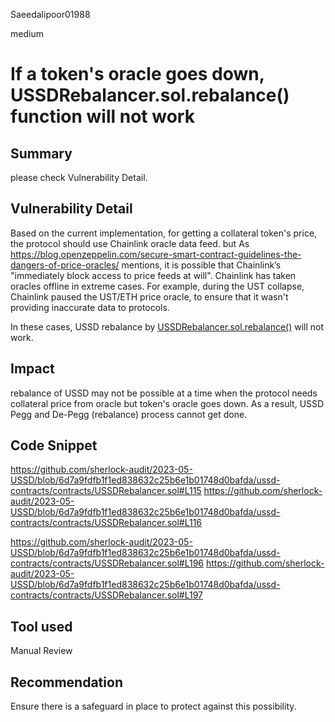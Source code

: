 Saeedalipoor01988

medium

# If a token's oracle goes down, USSDRebalancer.sol.rebalance() function will not work

## Summary
please check Vulnerability Detail.

## Vulnerability Detail
Based on the current implementation, for getting a collateral token's price, the protocol should use Chainlink oracle data feed. but As https://blog.openzeppelin.com/secure-smart-contract-guidelines-the-dangers-of-price-oracles/ mentions, it is possible that Chainlink’s "immediately block access to price feeds at will". Chainlink has taken oracles offline in extreme cases. For example, during the UST collapse, Chainlink paused the UST/ETH price oracle, to ensure that it wasn't providing inaccurate data to protocols.

In these cases, USSD rebalance by [USSDRebalancer.sol.rebalance()](https://github.com/sherlock-audit/2023-05-USSD/blob/6d7a9fdfb1f1ed838632c25b6e1b01748d0bafda/ussd-contracts/contracts/USSDRebalancer.sol#L92) will not work.

## Impact
rebalance of USSD may not be possible at a time when the protocol needs collateral price from oracle but token's oracle goes down. As a result, USSD Pegg and De-Pegg (rebalance) process cannot get done.

## Code Snippet
https://github.com/sherlock-audit/2023-05-USSD/blob/6d7a9fdfb1f1ed838632c25b6e1b01748d0bafda/ussd-contracts/contracts/USSDRebalancer.sol#L115
https://github.com/sherlock-audit/2023-05-USSD/blob/6d7a9fdfb1f1ed838632c25b6e1b01748d0bafda/ussd-contracts/contracts/USSDRebalancer.sol#L116

https://github.com/sherlock-audit/2023-05-USSD/blob/6d7a9fdfb1f1ed838632c25b6e1b01748d0bafda/ussd-contracts/contracts/USSDRebalancer.sol#L196
https://github.com/sherlock-audit/2023-05-USSD/blob/6d7a9fdfb1f1ed838632c25b6e1b01748d0bafda/ussd-contracts/contracts/USSDRebalancer.sol#L197

## Tool used
Manual Review

## Recommendation
Ensure there is a safeguard in place to protect against this possibility.